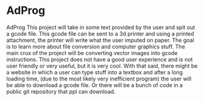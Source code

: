 # AdProg
AdProg
This project will take in some text provided by the user and spit out a gcode file. This gcode file can be sent to a 3d printer and using a printed attachment, the printer will write what the user imputed on paper. The goal is to learn more about file conversion and computer graphics stuff. The main crux of the project will be converting vector images into gcode instructions. This project does not have a good user experience and is not user friendly or very useful, but it is very cool. With that said, there might be a website in which a user can type stuff into a textbox and after a long loading time, (due to the most likely very inefficient program) the user will be able to download a gcode file. Or there will be a bunch of code in a public git repository that ppl can download.
